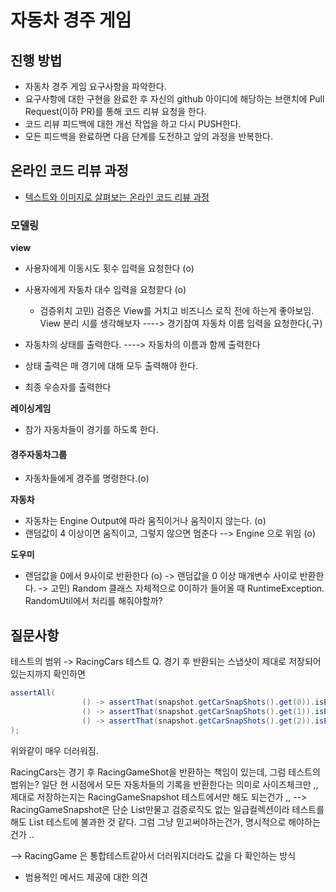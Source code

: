 # 자동차 경주 게임
## 진행 방법
* 자동차 경주 게임 요구사항을 파악한다.
* 요구사항에 대한 구현을 완료한 후 자신의 github 아이디에 해당하는 브랜치에 Pull Request(이하 PR)를 통해 코드 리뷰 요청을 한다.
* 코드 리뷰 피드백에 대한 개선 작업을 하고 다시 PUSH한다.
* 모든 피드백을 완료하면 다음 단계를 도전하고 앞의 과정을 반복한다.

## 온라인 코드 리뷰 과정
* [텍스트와 이미지로 살펴보는 온라인 코드 리뷰 과정](https://github.com/next-step/nextstep-docs/tree/master/codereview)


### 모델링

**view**
- 사용자에게 이동시도 횟수 입력을 요청한다 (o)
- 사용자에게 자동차 대수 입력을 요청핟다 (o)
    - 검증위치 고민) 검증은 View를 거치고 비즈니스 로직 전에 하는게 좋아보임. View 분리 시를 생각해보자
----> 경기참여 자동차 이름 입력을 요청한다(,구)

- 자동차의 상태를 출력한다.
----> 자동차의 이름과 함께 출력한다
- 상태 출력은 매 경기에 대해 모두 출력해야 한다.
- 최종 우승자를 출력한다

**레이싱게임**
- 참가 자동차들이 경기를 하도록 한다.

#### 경주자동차그룹 
- 자동차들에게 경주를 명령한다.(o)

**자동차**
- 자동차는 Engine Output에 따라 움직이거나 움직이지 않는다. (o)
- 랜덤값이 4 이상이면 움직이고, 그렇지 않으면 멈춘다 --> Engine 으로 위임 (o)

**도우미**
- 랜덤값을 0에서 9사이로 반환한다 (o)
-> 랜덤값을 0 이상 매개변수 사이로 반환한다.
-> 고민) Random 클래스 자체적으로 0이하가 들어올 때 RuntimeException. RandomUtil에서 처리를 해줘야할까?




## 질문사항 
 
테스트의 범위 -> RacingCars 테스트 
Q. 경기 후 반환되는 스냅샷이 제대로 저장되어있는지까지 확인하면 
```java
assertAll(
                () -> assertThat(snapshot.getCarSnapShots().get(0)).isEqualToComparingFieldByField(new CarSnapShot(1)),
                () -> assertThat(snapshot.getCarSnapShots().get(1)).isEqualToComparingFieldByField(new CarSnapShot(0)),
                () -> assertThat(snapshot.getCarSnapShots().get(2)).isEqualToComparingFieldByField(new CarSnapShot(1))
);
```


위와같이 매우 더러워짐.

RacingCars는 경기 후 RacingGameShot을 반환하는 책임이 있는데, 그럼 테스트의 범위는? 
일단 현 시점에서 모든 자동차들의 기록을 반환한다는 의미로 사이즈체크만 ,, 
제대로 저장하는지는 RacingGameSnapshot 테스트에서만 해도 되는건가 ,, --> RacingGameSnapshot은 단순 List만물고 검증로직도 없는 일급컬렉션이라
테스트를 해도 List 테스트에 불과한 것 같다. 그럼 그냥 믿고써야하는건가, 명시적으로 해야하는건가 .. 


--> RacingGame 은 통합테스트같아서 더러워지더라도 값을 다 확인하는 방식 


- 범용적인 메서드 제공에 대한 의견
